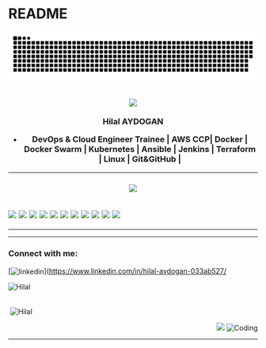 # README
![snake svg](https://github.com/hilalayd/hilalayd/blob/output/github-contribution-grid-snake.svg)



 <h3 align="center"> <img src="https://media-exp1.licdn.com/dms/image/C4E03AQH8UCVKPoT38Q/profile-displayphoto-shrink_800_800/0/1536270418919?e=1653523200&v=beta&t=dduWFNicSFP9Ayu6hjs3IiIeNkGDIb13ThikQluRUj8" width="100">
  


  Hilal AYDOGAN
- DevOps & Cloud Engineer Trainee | AWS CCP| Docker | Docker Swarm | Kubernetes | Ansible | Jenkins | Terraform | Linux | Git&GitHub |
----------------
<h3 align="center"> <img src="https://user-images.githubusercontent.com/96360040/159220580-1e572ad3-de21-423c-a6d3-d26010bd442e.png" width="100">
  
<img src="https://logos-world.net/wp-content/uploads/2021/08/Amazon-Web-Services-AWS-Emblem.png" width="10%"> <img src="https://cdn.wmaraci.com/nedir/Microsoft-Azure.png" width="10%"> <img src="https://1000logos.net/wp-content/uploads/2020/05/Logo-Google-Cloud.jpg" width="10%"> <img src="https://upload.wikimedia.org/wikipedia/commons/thumb/f/f8/Python_logo_and_wordmark.svg/2560px-Python_logo_and_wordmark.svg.png" width="15%"> <img src="https://seeklogo.com/images/M/MySQL-logo-F6FF285A58-seeklogo.com.png" width="12%"> <img src="https://seeklogo.com/images/D/docker-logo-6D6F987702-seeklogo.com.png" width="9%"> <img src="https://www.stratoscale.com/wp-content/uploads/2019/04/Kubernetes-logo.png" width="7%"> <img src="https://www.vectorlogo.zone/logos/jenkins/jenkins-ar21.svg" width="12%"> <img src="https://marka-logo.com/wp-content/uploads/2020/09/Linux-Logo.png" width="10%"> <img src="https://user-images.githubusercontent.com/96360040/159221208-f9c213c8-748d-4645-858c-b804d6765548.png" width="8%"> <img src="https://user-images.githubusercontent.com/96360040/159221969-61cb0de5-d8f3-44f7-ac94-40d0dcfab30c.png" width="12%">
----------------
----------------

---------------
 <h3 align="left">Connect with me:</h3>
<p align="left"> 
 
  [<img align="center" src="https://upload.wikimedia.org/wikipedia/commons/thumb/c/ca/LinkedIn_logo_initials.png/600px-LinkedIn_logo_initials.png" color="white" alt="linkedin" height="30" width="40" />](https://www.linkedin.com/in/hilal-aydogan-033ab527/
 
<p><img  align="left" src="https://github-readme-stats.vercel.app/api/top-langs/?username=hilalayd&langs_count=10&theme=cobalt&layout=compact" alt="Hilal" /></p>
<br><br>
<p>&nbsp;<img align="center" src="https://github-readme-stats.vercel.app/api?username=hilalayd&show_icons=true&theme=cobalt" alt="Hilal" /></p>
 
  
[ <p align="right"> ![](https://img.shields.io/badge/dynamic/json?color=000000&label=GitHub&query=%24.data.totalSubs&suffix=%20followers&url=https%3A%2F%2Fapi.spencerwoo.com%2Fsubstats%2F%3Fsource%3Dgithub%26queryKey%3Dhilalayd)](https://github.com/hilalayd) <img alt="Coding" width="90" height="19" src="https://komarev.com/ghpvc/?username=hilalayd&label=Profile%20views&color=129e00&style=plastic" alt="Hilal" /> </p> 
<hr> 
 <!---
hilalayd/hilalayd is a ✨ special ✨ repository because its `README.md` (this file) appears on your GitHub profile.
You can click the Preview link to take a look at your changes.
--->
